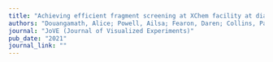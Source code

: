 ```yaml
---
title: "Achieving efficient fragment screening at XChem facility at diamond light source"
authors: "Douangamath, Alice; Powell, Ailsa; Fearon, Daren; Collins, Patrick M; Talon, Romain; Krojer, Tobias; Skyner, Rachael; Brandao-Neto, Jose; Dunnett, Louise; Dias, Alexandre; "
journal: "JoVE (Journal of Visualized Experiments)"
pub_date: "2021"
journal_link: ""
---
```

